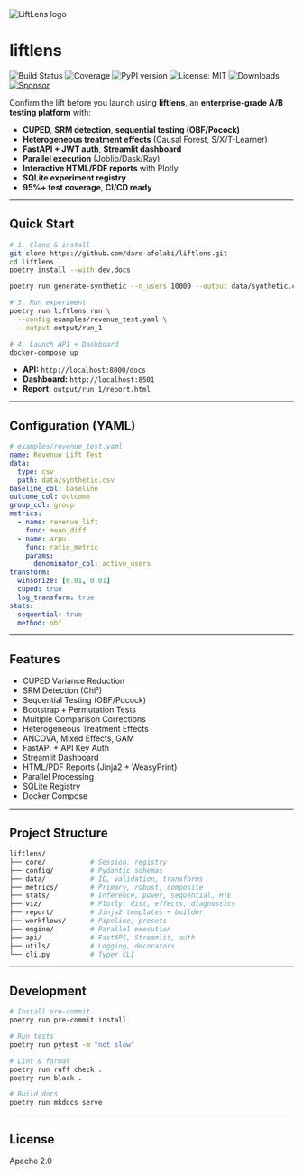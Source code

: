 <img src="logo.svg" alt="LiftLens logo">

# liftlens

![Build Status](https://img.shields.io/github/actions/workflow/status/dare-afolabi/liftlens/ci.yml?branch=main&style=for-the-badge)
![Coverage](https://img.shields.io/codecov/c/github/dare-afolabi/liftlens?style=for-the-badge)
![PyPI version](https://img.shields.io/pypi/v/liftlens?style=for-the-badge)
![License: MIT](https://img.shields.io/badge/license-MIT-blue?style=for-the-badge)
![Downloads](https://img.shields.io/pypi/dm/liftlens?style=for-the-badge)
[![Sponsor](https://img.shields.io/badge/Sponsor-%E2%9D%A4-lightgrey?style=for-the-badge&logo=github-sponsors)](https://github.com/sponsors/dare-afolabi)

Confirm the lift before you launch using **liftlens**, an **enterprise-grade A/B testing platform** with:

- **CUPED**, **SRM detection**, **sequential testing (OBF/Pocock)**
- **Heterogeneous treatment effects** (Causal Forest, S/X/T-Learner)
- **FastAPI + JWT auth**, **Streamlit dashboard**
- **Parallel execution** (Joblib/Dask/Ray)
- **Interactive HTML/PDF reports** with Plotly
- **SQLite experiment registry**
- **95%+ test coverage**, **CI/CD ready**

---

## Quick Start

```bash
# 1. Clone & install
git clone https://github.com/dare-afolabi/liftlens.git
cd liftlens
poetry install --with dev,docs

poetry run generate-synthetic --n_users 10000 --output data/synthetic.csv

# 3. Run experiment
poetry run liftlens run \
  --config examples/revenue_test.yaml \
  --output output/run_1

# 4. Launch API + Dashboard
docker-compose up
```

- **API:** `http://localhost:8000/docs`
- **Dashboard:** `http://localhost:8501`
- **Report:** `output/run_1/report.html`

---

## Configuration (YAML)

```yaml
# examples/revenue_test.yaml
name: Revenue Lift Test
data:
  type: csv
  path: data/synthetic.csv
baseline_col: baseline
outcome_col: outcome
group_col: group
metrics:
  - name: revenue_lift
    func: mean_diff
  - name: arpu
    func: ratio_metric
    params:
      denominator_col: active_users
transform:
  winsorize: [0.01, 0.01]
  cuped: true
  log_transform: true
stats:
  sequential: true
  method: obf
```

---

## Features

- CUPED Variance Reduction
- SRM Detection (Chi²)
- Sequential Testing (OBF/Pocock)
- Bootstrap + Permutation Tests
- Multiple Comparison Corrections
- Heterogeneous Treatment Effects
- ANCOVA, Mixed Effects, GAM
- FastAPI + API Key Auth
- Streamlit Dashboard
- HTML/PDF Reports (Jinja2 + WeasyPrint)
- Parallel Processing
- SQLite Registry
- Docker Compose

---

## Project Structure

```bash
liftlens/
├── core/           # Session, registry
├── config/         # Pydantic schemas
├── data/           # IO, validation, transforms
├── metrics/        # Primary, robust, composite
├── stats/          # Inference, power, sequential, HTE
├── viz/            # Plotly: dist, effects, diagnostics
├── report/         # Jinja2 templates + builder
├── workflows/      # Pipeline, presets
├── engine/         # Parallel execution
├── api/            # FastAPI, Streamlit, auth
├── utils/          # Logging, decorators
└── cli.py          # Typer CLI
```

---

## Development

```bash
# Install pre-commit
poetry run pre-commit install

# Run tests
poetry run pytest -m "not slow"

# Lint & format
poetry run ruff check .
poetry run black .

# Build docs
poetry run mkdocs serve
```

---

## License

Apache 2.0


